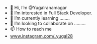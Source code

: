 - 👋 Hi, I’m @Yugalranamagar
- 👀 I’m interested in Full Stack Developer.
- 🌱 I’m currently learning ........
- 💞️ I’m looking to collaborate on .........
- 📫 How to reach me 
- www.instagram.com/_yugal28

<!---
Yugalranamagar/Yugalranamagar is a ✨ special ✨ repository because its `README.md` (this file) appears on your GitHub profile.
You can click the Preview link to take a look at your changes.
--->
